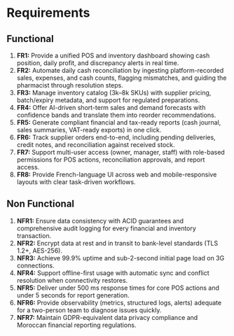 # Requirements

## Functional
1. **FR1:** Provide a unified POS and inventory dashboard showing cash position, daily profit, and discrepancy alerts in real time.
2. **FR2:** Automate daily cash reconciliation by ingesting platform-recorded sales, expenses, and cash counts, flagging mismatches, and guiding the pharmacist through resolution steps.
3. **FR3:** Manage inventory catalog (3k–8k SKUs) with supplier pricing, batch/expiry metadata, and support for regulated preparations.
4. **FR4:** Offer AI-driven short-term sales and demand forecasts with confidence bands and translate them into reorder recommendations.
5. **FR5:** Generate compliant financial and tax-ready reports (cash journal, sales summaries, VAT-ready exports) in one click.
6. **FR6:** Track supplier orders end-to-end, including pending deliveries, credit notes, and reconciliation against received stock.
7. **FR7:** Support multi-user access (owner, manager, staff) with role-based permissions for POS actions, reconciliation approvals, and report access.
8. **FR8:** Provide French-language UI across web and mobile-responsive layouts with clear task-driven workflows.

## Non Functional
1. **NFR1:** Ensure data consistency with ACID guarantees and comprehensive audit logging for every financial and inventory transaction.
2. **NFR2:** Encrypt data at rest and in transit to bank-level standards (TLS 1.2+, AES-256).
3. **NFR3:** Achieve 99.9% uptime and sub-2-second initial page load on 3G connections.
4. **NFR4:** Support offline-first usage with automatic sync and conflict resolution when connectivity restores.
5. **NFR5:** Deliver under 500 ms response times for core POS actions and under 5 seconds for report generation.
6. **NFR6:** Provide observability (metrics, structured logs, alerts) adequate for a two-person team to diagnose issues quickly.
7. **NFR7:** Maintain GDPR-equivalent data privacy compliance and Moroccan financial reporting regulations.

